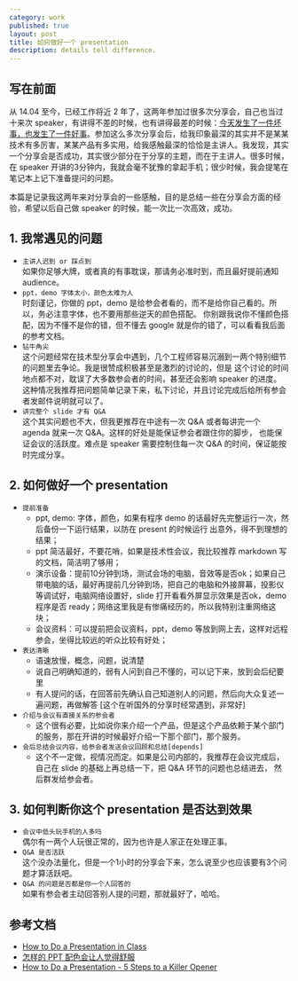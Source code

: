 ```yaml
---
category: work
published: true
layout: post
title: 如何做好一个 presentation
description: details tell difference.
---
```



## 写在前面

从 14.04 至今，已经工作将近 2 年了，这两年参加过很多次分享会，自己也当过十来次 speaker，有讲得不差的时候，也有讲得最差的时候：[今天发生了一件坏事，也发生了一件好事](../the-badest-thing-in-my-life)。参加这么多次分享会后，给我印象最深的其实并不是某某技术有多厉害，某某产品有多实用，给我感触最深的恰恰是主讲人。我发现，其实一个分享会是否成功，其实很少部分在于分享的主题，而在于主讲人。很多时候，在 speaker 开讲的3分钟内，我就会毫不犹豫的拿起手机；很少时候，我会提笔在笔记本上记下准备提问的问题。

本篇是记录我这两年来对分享会的一些感触，目的是总结一些在分享会方面的经验，希望以后自己做 speaker 的时候，能一次比一次高效，成功。


## 1. 我常遇见的问题

- `主讲人迟到 or 踩点到`     
    如果你足够大牌，或者真的有事耽误，那请务必准时到，而且最好提前通知 audience。
- `ppt，demo 字体太小，颜色太难为人`    
    时刻谨记，你做的 ppt，demo 是给参会者看的，而不是给你自己看的。所以，务必注意字体，也不要用那些逆天的颜色搭配。
    你别跟我说你不懂颜色搭配，因为不懂不是你的错，但不懂去 google 就是你的错了，可以看看我后面的参考文档。
- `钻牛角尖`    
    这个问题经常在技术型分享会中遇到，几个工程师容易沉溺到一两个特别细节的问题里去争论。我是很赞成积极甚至是激烈的讨论的，但是
    这个讨论的时间地点都不对，耽误了大多数参会者的时间，甚至还会影响 speaker 的进度。这种情况我推荐把问题简单记录下来，私下讨论，并且讨论完成后给所有参会者发邮件说明就可以了。
- `讲完整个 slide 才有 Q&A`   
    这个其实问题也不大，但我更推荐在中途有一次 Q&A 或者每讲完一个 agenda 就来一次 Q&A。这样的好处是能保证参会者跟住你的脚步，
    也能保证会议的活跃度。难点是 speaker 需要控制住每一次 Q&A 的时间，保证能按时完成分享。


## 2. 如何做好一个 presentation

- `提前准备`    
    + ppt, demo: 字体，颜色，如果有程序 demo 的话最好先完整运行一次，然后备份一下运行结果，以防在 present 的时候运行
    出意外，得不到理想的结果；    
    + ppt 简洁最好，不要花哨，如果是技术性会议，我比较推荐 markdown 写的文档，简洁明了够用；
    + 演示设备：提前10分钟到场，测试会场的电脑，音效等是否ok；如果自己带电脑的话，最好再提前几分钟到场，把自己的电脑和外接屏幕，投影仪
    等调试好，电脑网络设置好，slide 打开看看外屏显示效果是否ok，demo程序是否 ready；网络这里我是有惨痛经历的，所以我特别注重网络这块；
    + 会议资料：可以提前把会议资料，ppt，demo 等放到网上去，这样对远程参会，坐得比较远的听众比较有好处；
- `表达清晰`
    + 语速放慢，概念，问题，说清楚
    + 说自己明确知道的，弱有人问到自己不懂的，可以记下来，放到会后纪要里
    + 有人提问的话，在回答前先确认自己知道别人的问题，然后向大众复述一遍问题，再做解答 [这个在听国外的分享时经常遇到，非常好]
- `介绍与会议有直接关系的参会者`
    + 这个很有必要，比如说你来介绍一个产品，但是这个产品依赖于某个部门的服务，那在开讲的时候最好介绍一下那个部门，那个服务。
- `会后总结会议内容，给参会者发送会议回顾和总结[depends]`
    + 这个不一定做，视情况而定。如果是公司内部的，我推荐在会议完成后，自己在 slide 的基础上再总结一下，把 Q&A 环节的问题也总结进去，
    然后群发给参会者。


## 3. 如何判断你这个 presentation 是否达到效果

- `会议中低头玩手机的人多吗`   
    偶尔有一两个人玩很正常的，因为也许是人家正在处理正事。
- `Q&A 是否活跃`   
    这个没办法量化，但是一个1小时的分享会下来，怎么说至少也应该要有3个问题才算活跃吧。
- `Q&A 的问题是否都是你一个人回答的`   
    如果有参会者主动回答别人提的问题，那就最好了，哈哈。


## 参考文档

- [How to Do a Presentation in Class](http://www.wikihow.com/Do-a-Presentation-in-Class)
- [怎样的 PPT 配色会让人觉得舒服](https://www.zhihu.com/question/30709836)
- [How to Do a Presentation - 5 Steps to a Killer Opener](https://www.youtube.com/watch?v=dEDcc0aCjaA)

